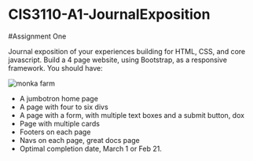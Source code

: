 # CIS3110-A1-JournalExposition

#Assignment One

Journal exposition of your experiences building for HTML, CSS, and core javascript. Build a 4 page website, using Bootstrap, as a responsive framework. You should have:

![monka farm]([https://assets.digitalocean.com/articles/alligator/boo.svg](https://sdmntprsouthcentralus.oaiusercontent.com/files/00000000-a87c-51f7-94ed-d836dfbc09d0/raw?se=2025-04-08T01%3A04%3A10Z&sp=r&sv=2024-08-04&sr=b&scid=252ff7c7-46dc-56aa-b5db-9775a8b15f38&skoid=f0c3f613-0f9b-4a8a-a29a-c1a910343ad7&sktid=a48cca56-e6da-484e-a814-9c849652bcb3&skt=2025-04-07T06%3A34%3A03Z&ske=2025-04-08T06%3A34%3A03Z&sks=b&skv=2024-08-04&sig=P11ProdAQL9Hy5HU8Epjik1pjQC%2Bu2MBheG0X2v7GQo%3D) "a title")

  - A jumbotron home page
  - A page with four to six divs
  - A page with a form, with multiple text boxes and a submit button, dox
  - Page with multiple cards
  - Footers on each page
  - Navs on each page, great docs page
  - Optimal completion date, March 1 or Feb 21. 
